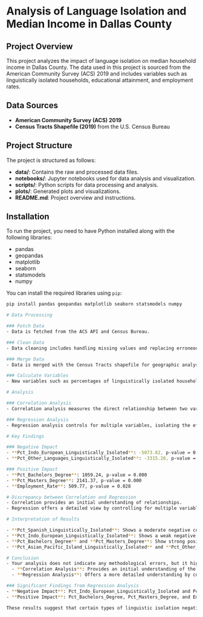 # Analysis of Language Isolation and Median Income in Dallas County

## Project Overview

This project analyzes the impact of language isolation on median household income in Dallas County. The data used in this project is sourced from the American Community Survey (ACS) 2019 and includes variables such as linguistically isolated households, educational attainment, and employment rates.

## Data Sources

- **American Community Survey (ACS) 2019**
- **Census Tracts Shapefile (2019)** from the U.S. Census Bureau

## Project Structure

The project is structured as follows:

- **data/**: Contains the raw and processed data files.
- **notebooks/**: Jupyter notebooks used for data analysis and visualization.
- **scripts/**: Python scripts for data processing and analysis.
- **plots/**: Generated plots and visualizations.
- **README.md**: Project overview and instructions.

## Installation

To run the project, you need to have Python installed along with the following libraries:

- pandas
- geopandas
- matplotlib
- seaborn
- statsmodels
- numpy

You can install the required libraries using `pip`:

```bash
pip install pandas geopandas matplotlib seaborn statsmodels numpy

# Data Processing

### Fetch Data
- Data is fetched from the ACS API and Census Bureau.

### Clean Data
- Data cleaning includes handling missing values and replacing erroneous data.

### Merge Data
- Data is merged with the Census Tracts shapefile for geographic analysis.

### Calculate Variables
- New variables such as percentages of linguistically isolated households and education levels are calculated.

# Analysis

### Correlation Analysis
- Correlation analysis measures the direct relationship between two variables without controlling for others. It provides a simple measure of association.

### Regression Analysis
- Regression analysis controls for multiple variables, isolating the effect of each independent variable on the dependent variable (median income). This helps in understanding the nuanced impact of each factor on median income.

# Key Findings

### Negative Impact
- **Pct_Indo_European_Linguistically_Isolated**: -5073.82, p-value = 0.000
- **Pct_Other_Languages_Linguistically_Isolated**: -3315.26, p-value = 0.014

### Positive Impact
- **Pct_Bachelors_Degree**: 1059.24, p-value = 0.000
- **Pct_Masters_Degree**: 2141.37, p-value = 0.000
- **Employment_Rate**: 509.77, p-value = 0.028

# Discrepancy between Correlation and Regression
- Correlation provides an initial understanding of relationships.
- Regression offers a detailed view by controlling for multiple variables.

# Interpretation of Results

- **Pct_Spanish_Linguistically_Isolated**: Shows a moderate negative correlation with median income. However, in the regression analysis, it has a positive coefficient but is not statistically significant (p-value 0.841). This indicates that when controlling for other factors, the direct effect of this variable on median income is not significant.
- **Pct_Indo_European_Linguistically_Isolated**: Shows a weak negative correlation and a significant negative effect in regression. This consistency suggests a robust negative impact on median income.
- **Pct_Bachelors_Degree** and **Pct_Masters_Degree**: Show strong positive correlations and significant positive effects in regression, confirming their positive impact on median income.
- **Pct_Asian_Pacific_Island_Linguistically_Isolated** and **Pct_Other_Languages_Linguistically_Isolated**: Have weak or moderate correlations and varying significance in regression, indicating their effects might be more nuanced when controlling for other factors.

# Conclusion
- Your analysis does not indicate any methodological errors, but it highlights the importance of using both correlation and regression analysis:
  - **Correlation Analysis**: Provides an initial understanding of the relationships between variables.
  - **Regression Analysis**: Offers a more detailed understanding by controlling for multiple variables simultaneously.

### Significant Findings from Regression Analysis
- **Negative Impact**: Pct_Indo_European_Linguistically_Isolated and Pct_Other_Languages_Linguistically_Isolated.
- **Positive Impact**: Pct_Bachelors_Degree, Pct_Masters_Degree, and Employment_Rate.

These results suggest that certain types of linguistic isolation negatively impact median income, while higher education levels and employment positively impact it. The correlation analysis complements this by showing overall trends, but regression provides a more nuanced view by controlling for confounding variables.

